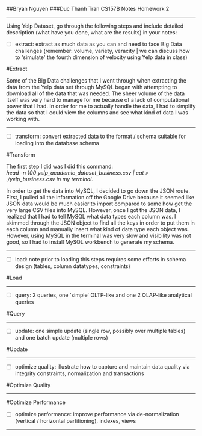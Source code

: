 ##Bryan Nguyen
###Duc Thanh Tran
CS157B Notes Homework 2

---

Using Yelp Dataset, go through the following steps and include detailed description (what have you done, what are the results) in your notes:

* [ ] extract: extract as much data as you can and need to face Big Data challenges (remember: volume, variety, veracity | we can discuss how to 'simulate' the fourth dimension of velocity using Yelp data in class)

#Extract

  Some of the Big Data challenges that I went through when extracting the data from the Yelp data set through MySQL began with attempting to download all of the data that was needed. The sheer volume of the data itself was very hard to manage for me because of a lack of computational power that I had. In order for me to actually handle the data, I had to simplify the data so that I could view the columns and see what kind of data I was working with.

---

* [ ] transform: convert extracted data to the format / schema suitable for loading into the database schema

#Transform

  The first step I did was I did this command: <br>_head -n 100 yelp_academic_dataset_business.csv | cat > ./yelp_business.csv in my terminal._

  In order to get the data into MySQL, I decided to go down the JSON route. First, I pulled all the information off the Google Drive because it seemed like JSON data would be much easier to import compared to some how get the very large CSV files into MySQL. However, once I got the JSON data, I realized that I had to tell MySQL what data types each column was. I skimmed through the JSON object to find all the keys in order to put them in each column and manually insert what kind of data type each object was. However, using MySQL in the terminal was very slow and visibility was not good, so I had to install MySQL workbench to generate my schema.

---

* [ ] load: note prior to loading this steps requires some efforts in schema design (tables, column datatypes, constraints)

#Load

---

* [ ] query: 2 queries, one 'simple' OLTP-like and one 2 OLAP-like analytical queries

#Query

---

* [ ] update: one simple update (single row, possibly over multiple tables) and one batch update (multiple rows)

#Update

---

* [ ] optimize quality: illustrate how to capture and maintain data quality via integrity constraints, normalization and transactions

#Optimize Quality

---

#Optimize Performance

* [ ] optimize performance: improve performance via de-normalization (vertical / horizontal partitioning), indexes, views

---
